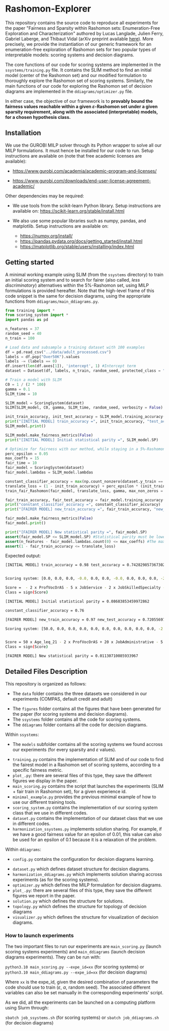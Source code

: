 # Rashomon-Explorer

This repository contains the source code to reproduce all experiments for the paper "Fairness and Sparsity within Rashomon sets: Enumeration-Free Exploration and Characterization" authored by Lucas Langlade, Julien Ferry, Gabriel Laberge, and Thibaut Vidal (arXiv preprint available [here](https://arxiv.org/abs/2502.05286)). 
More precisely, we provide the instantiation of our generic framework for an enumeration-free exploration of Rashomon sets for two popular types of interpretable models: scoring systems and decision diagrams. 

The core functions of our code for scoring systems are implemented in the `ssystems/training.py` file. It contains the SLIM method to find an initial model (center of the Rashomon set) and our modified formulation to thoroughly explore the Rashomon set of scoring systems. 
Similarly, the main functions of our code for exploring the Rashomon set of decision diagrams are implemented in the `ddiagrams/optimizer.py` file.

In either case, the objective of our framework is to **provably bound the fairness values reachable within a given $\varepsilon$-Rashomon set under a given sparsity requirement, along with the associated (interpretable) models, for a chosen hypothesis class.**

## Installation


We use the GUROBI MILP solver through its Python wrapper to solve all our MILP formulations. It must hence be installed for our code to run. Setup instructions are available on (note that free academic licenses are available):

* https://www.gurobi.com/academia/academic-program-and-licenses/

* https://www.gurobi.com/downloads/end-user-license-agreement-academic/

Other dependencies may be required:

* We use tools from the scikit-learn Python library. Setup instructions are available on: https://scikit-learn.org/stable/install.html

* We also use some popular libraries such as numpy, pandas, and matplotlib. Setup instructions are available on:
    - https://numpy.org/install/
    - https://pandas.pydata.org/docs/getting_started/install.html
    - https://matplotlib.org/stable/users/installing/index.html

## Getting started
A minimal working example using SLIM (from the `ssystems` directory) to train an initial scoring system and to search for fairer (also called, *less discriminatory*) alternatives within the 5%-Rashomon set, using MILP formulations is provided hereafter. Note that the high-level frame of this code snippet is the same for decision diagrams, using the appropriate functions from `ddiagrams/main_ddiagrams.py`.

```python 
from training import *
from scoring_system import *
import pandas as pd

n_features = 37
random_seed = 40
n_train = 100

# Load data and subsample a training dataset with 100 examples
df = pd.read_csv("../data/adult_processed.csv")
labels = df.pop("Over50K").values
labels -= (labels == 0)
df.insert(len(df.axes[1]), 'intercept', 1) #Intercept term
dataset = Dataset(df, labels, n_train, random_seed, protected_class = "Female", verbose = True)

# Train a model with SLIM
C0 = 1 / (2 * 100)
gamma = 0.1
SLIM_time = 10

SLIM_model = ScoringSystem(dataset)
SLIM(SLIM_model, C0, gamma, SLIM_time, random_seed, verbosity = False)

init_train_accuracy, init_test_accuracy = SLIM_model.training_accuracy(), SLIM_model.test_accuracy()
print("[INITIAL MODEL] train_accuracy =", init_train_accuracy, "test_accuracy =", init_test_accuracy)
SLIM_model.print()

SLIM_model.make_fairness_metrics(False)
print("[INITIAL MODEL] Initial statistical parity =", SLIM_model.SP)

# Optimize for fairness with our method, while staying in a 5%-Rashomon set and with a sparsity of at most 15 coefficients in the scoring system
perc_epsilon = 0.05
max_coeffs = 15 
fair_time = 10
fair_model = ScoringSystem(dataset)
fair_model.lambdas = SLIM_model.lambdas

constant_classifier_accuracy = max(np.count_nonzero(dataset.y_train == 1), np.count_nonzero(dataset.y_train == -1)) / n_train
translate_loss = (1 - init_train_accuracy) + perc_epsilon * (init_train_accuracy - constant_classifier_accuracy)
train_fair_Rashomon(fair_model, translate_loss, gamma, max_non_zeros = max_coeffs, time = fair_time, verbosity = False, random_key = random_seed, metric = "SP", reverse = False)

fair_train_accuracy, fair_test_accuracy = fair_model.training_accuracy(), fair_model.test_accuracy()
print("constant_classifier_accuracy =", constant_classifier_accuracy)
print("[FAIRER MODEL] new_train_accuracy =", fair_train_accuracy, "new_test_accuracy =", fair_test_accuracy)

fair_model.make_fairness_metrics(False)
fair_model.print()

print("[FAIRER MODEL] New statistical parity =", fair_model.SP)
assert(fair_model.SP <= SLIM_model.SP) #Statistical parity must be lower or equal
assert(n_features - fair_model.lambdas.count(0) <= max_coeffs) #The max features constraint must be respected
assert(1 - fair_train_accuracy <= translate_loss)
```

Expected output:

```bash
[INITIAL MODEL] train_accuracy = 0.98 test_accuracy = 0.7428298573673023


Scoring system: [0.0, 0.0, 0.0, -0.0, 0.0, 0.0, -0.0, 0.0, 0.0, 0.0, -2.0, 0.0, 0.0, 0.0, 0.0, 0.0, 0.0, -5.0, -2.0, -2.0, 0.0, -5.0, 0.0, -10.0, 0.0, 2.0, 0.0, 0.0, 0.0, 0.0, 0.0, -2.0, 0.0, 0.0, 10.0, 5.0, 1.0]

Score =  - 2 x ProfVocOrAS - 5 x JobService - 2 x JobSkilledSpecialty - 2 x JobAgriculture - 5 x DivorcedOrSeparated - 10 x NeverMarried + 2 x WorkHrsPerWeek_40_to_50 - 2 x OtherRace + 10 x AnyCapitalGains + 5 x AnyCapitalLoss + 1
Class = sign(Score)

[INITIAL MODEL] Initial statistical parity = 0.08683853459972862

constant_classifier_accuracy = 0.76

[FAIRER MODEL] new_train_accuracy = 0.97 new_test_accuracy = 0.720556976063584

Scoring system: [50.0, 0.0, 0.0, 0.0, 0.0, 0.0, 0.0, 0.0, 0.0, 0.0, -2.0, 0.0, 0.0, 0.0, 0.0, 20.0, 0.0, -5.0, -2.0, -2.0, 1.0, -5.0, 1.0, -50.0, 0.0, 2.0, 0.0, 0.0, 0.0, 0.0, 0.0, -30.0, 0.0, 0.0, 50.0, 5.0, -50.0]


Score = 50 x Age_leq_21 - 2 x ProfVocOrAS + 20 x JobAdministrative - 5 x JobService - 2 x JobSkilledSpecialty - 2 x JobAgriculture + Married - 5 x DivorcedOrSeparated + Widowed - 50 x NeverMarried + 2 x WorkHrsPerWeek_40_to_50 - 30 x OtherRace + 50 x AnyCapitalGains + 5 x AnyCapitalLoss - 50
Class = sign(Score)

[FAIRER MODEL] New statistical parity = 0.01130710085933967
```

## Detailed Files Description
This repository is organized as follows:

* The `data` folder contains the three datasets we considered in our experiments (COMPAS, default credit and adult)
- The `figures` folder contains all the figures that have been generated for the paper (for scoring systems and decision diagrams).
- The `ssystems` folder contains all the code for scoring systems.
- The `ddiagrams` folder contains all the code for decision diagrams.

Within `ssystems`:

* The `models` subfolder contains all the scoring systems we found accross our experiments (for every sparsity and $\varepsilon$ values).
- `training.py` contains the implementation of SLIM and of our code to find the fairest model in a Rashomon set of scoring systems, according to a specific fairness metric.
- `plot_.py`: there are several files of this type, they save the different figures we display in the paper.
- `main_scoring.py` contains the script that launches the experiments (SLIM + fair train in Rashomon set), for a given experience id.
- `minimal_example.py` provides the previous minimal example of how to use our different training tools.
- `scoring_system.py` contains the implementation of our scoring system class that we use in different codes.
- `dataset.py` contains the implementation of our dataset class that we use in different codes.
- `harmonization_ssystems.py` implements solution sharing. For example, if we have a good fairness value for an epsilon of 0.01, this value can also be used for an epsilon of 0.1 because it is a relaxation of the problem. 

Within `ddiagrams`:

* `config.py` contains the configuration for decision diagrams learning.
- `dataset.py` which defines dataset structure for decision diagrams.
- `harmonization_ddiagrams.py` which implements solution sharing accross experiments (as for the scoring systems).
- `optimizer.py` which defines the MILP formulation for decision diagrams.
- `plot_.py`: there are several files of this type, they save the different figures we report in the paper.
- `solution.py` which defines the structure for solutions.
- `topology.py` which defines the structure for topology of decision diagrams
- `visualizer.py` which defines the structure for visualization of decision diagrams.


### How to launch experiments
The two important files to run our experiments are `main_scoring.py` (launch scoring systems experiments) and `main_ddiagrams` (launch decision diagrams experiments). They can be run with:

`python3.10 main_scoring.py --expe_id=xx` (for scoring systems) or `python3.10 main_ddiagrams.py --expe_id=xx` (for decision diagrams)

Where `xx` is the expe_id, given the desired combination of parameters the code should use to train ($\varepsilon$, $\alpha$, random seed). 
The associated different variables can also be set manually in the corresponding experiments' script.

As we did, all the experiments can be launched on a computing platform using Slurm through:

`sbatch job_ssystems.sh` (for scoring systems) or `sbatch job_ddiagrams.sh` (for decision diagrams)
